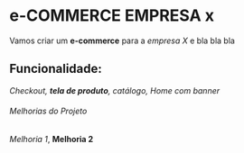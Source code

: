 # e-COMMERCE EMPRESA x

Vamos criar um **e-commerce** para a *empresa X* e bla bla bla

## Funcionalidade:

_Checkout, **tela de produto**, catálogo, Home com banner_

###### Melhorias do Projeto

_Melhoria 1_, __Melhoria 2__
